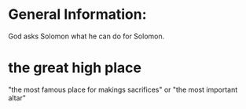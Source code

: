 # General Information:

God asks Solomon what he can do for Solomon.

# the great high place

"the most famous place for makings sacrifices" or "the most important altar"

